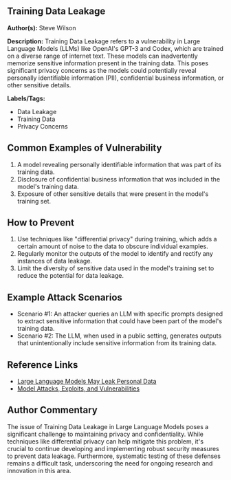 ## Training Data Leakage

**Author(s):** Steve Wilson

**Description:**
Training Data Leakage refers to a vulnerability in Large Language Models (LLMs) like OpenAI's GPT-3 and Codex, which are trained on a diverse range of internet text. These models can inadvertently memorize sensitive information present in the training data. This poses significant privacy concerns as the models could potentially reveal personally identifiable information (PII), confidential business information, or other sensitive details.

**Labels/Tags:**
- Data Leakage
- Training Data
- Privacy Concerns

## Common Examples of Vulnerability

1. A model revealing personally identifiable information that was part of its training data.
2. Disclosure of confidential business information that was included in the model's training data.
3. Exposure of other sensitive details that were present in the model's training set.

## How to Prevent

1. Use techniques like "differential privacy" during training, which adds a certain amount of noise to the data to obscure individual examples.
2. Regularly monitor the outputs of the model to identify and rectify any instances of data leakage.
3. Limit the diversity of sensitive data used in the model's training set to reduce the potential for data leakage.

## Example Attack Scenarios

- Scenario #1: An attacker queries an LLM with specific prompts designed to extract sensitive information that could have been part of the model's training data.
- Scenario #2: The LLM, when used in a public setting, generates outputs that unintentionally include sensitive information from its training data.

## Reference Links

- [Large Language Models May Leak Personal Data](https://slator.com/large-language-models-may-leak-personal-data/)
- [Model Attacks, Exploits, and Vulnerabilities](https://blogs.itemis.com/en/model-attacks-exploits-and-vulnerabilities)

## Author Commentary

The issue of Training Data Leakage in Large Language Models poses a significant challenge to maintaining privacy and confidentiality. While techniques like differential privacy can help mitigate this problem, it's crucial to continue developing and implementing robust security measures to prevent data leakage. Furthermore, systematic testing of these defenses remains a difficult task, underscoring the need for ongoing research and innovation in this area.
